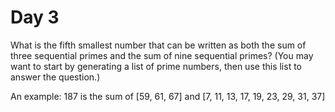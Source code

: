 # Day 3

What is the fifth smallest number that can be written as both the sum of three sequential primes and the sum of nine sequential primes? (You may want to start by generating a list of prime numbers, then use this list to answer the question.)

An example: 187 is the sum of [59, 61, 67] and [7, 11, 13, 17, 19, 23, 29, 31, 37]